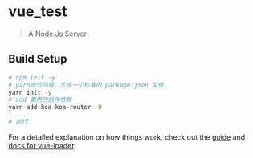 # vue_test

> A Node Js Server

## Build Setup

``` bash
# npm init -y
# yarn命令同理，生成一个标准的 package.json 文件
yarn init -y
# add 要用的组件依赖
yarn add koa koa-router -D

# 执行

```

For a detailed explanation on how things work, check out the [guide](http://vuejs-templates.github.io/webpack/) and [docs for vue-loader](http://vuejs.github.io/vue-loader).
